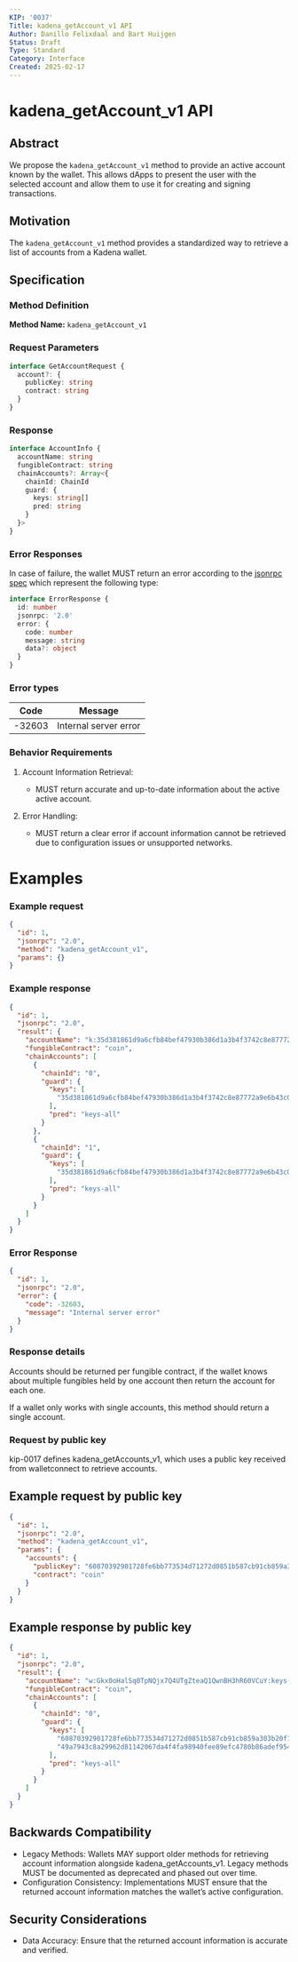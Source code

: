 ```yaml
---
KIP: '0037'
Title: kadena_getAccount_v1 API
Author: Danillo Felixdaal and Bart Huijgen
Status: Draft
Type: Standard
Category: Interface
Created: 2025-02-17
---
```


# kadena_getAccount_v1 API

## Abstract

We propose the `kadena_getAccount_v1` method to provide an active account known by the wallet. This allows dApps to present the user with the selected account and allow them to use it for creating and signing transactions.

## Motivation

The `kadena_getAccount_v1` method provides a standardized way to retrieve a list of accounts from a Kadena wallet.

## Specification

### Method Definition

**Method Name:** `kadena_getAccount_v1`

### Request Parameters

```typescript
interface GetAccountRequest {
  account?: {
    publicKey: string
    contract: string
  }
}
```

### Response

```typescript
interface AccountInfo {
  accountName: string
  fungibleContract: string
  chainAccounts?: Array<{
    chainId: ChainId
    guard: {
      keys: string[]
      pred: string
    }
  }>
}
```

### Error Responses

In case of failure, the wallet MUST return an error according to the [jsonrpc spec](https://www.jsonrpc.org/specification#error_object) which represent the following type:

```typescript
interface ErrorResponse {
  id: number
  jsonrpc: '2.0'
  error: {
    code: number
    message: string
    data?: object
  }
}
```

### Error types

| Code   | Message               |
| ------ | --------------------- |
| -32603 | Internal server error |

### Behavior Requirements

1. Account Information Retrieval:

   - MUST return accurate and up-to-date information about the active active account.

2. Error Handling:
   - MUST return a clear error if account information cannot be retrieved due to configuration issues or unsupported networks.

# Examples

### Example request

```json
{
  "id": 1,
  "jsonrpc": "2.0",
  "method": "kadena_getAccount_v1",
  "params": {}
}
```

### Example response

```json
{
  "id": 1,
  "jsonrpc": "2.0",
  "result": {
    "accountName": "k:35d381861d9a6cfb84bef47930b386d1a3b4f3742c8e87772a9e6b43c0e7b5f7",
    "fungibleContract": "coin",
    "chainAccounts": [
      {
        "chainId": "0",
        "guard": {
          "keys": [
            "35d381861d9a6cfb84bef47930b386d1a3b4f3742c8e87772a9e6b43c0e7b5f7"
          ],
          "pred": "keys-all"
        }
      },
      {
        "chainId": "1",
        "guard": {
          "keys": [
            "35d381861d9a6cfb84bef47930b386d1a3b4f3742c8e87772a9e6b43c0e7b5f7"
          ],
          "pred": "keys-all"
        }
      }
    ]
  }
}
```

### Error Response

```json
{
  "id": 1,
  "jsonrpc": "2.0",
  "error": {
    "code": -32603,
    "message": "Internal server error"
  }
}
```

### Response details

Accounts should be returned per fungible contract, if the wallet knows about multiple fungibles held by one account then return the account for each one.

If a wallet only works with single accounts, this method should return a single account.

### Request by public key

kip-0017 defines kadena_getAccounts_v1, which uses a public key received from walletconnect to retrieve accounts.

## Example request by public key

```json
{
  "id": 1,
  "jsonrpc": "2.0",
  "method": "kadena_getAccount_v1",
  "params": {
    "accounts": {
      "publicKey": "60870392901728fe6bb773534d71272d0851b587cb91cb859a303b20f1025069",
      "contract": "coin"
    }
  }
}
```

## Example response by public key

```json
{
  "id": 1,
  "jsonrpc": "2.0",
  "result": {
    "accountName": "w:Gkx0oHalSq0TpNQjx7Q4UTgZteaQ1QwnBH3hR60VCuY:keys-all",
    "fungibleContract": "coin",
    "chainAccounts": [
      {
        "chainId": "0",
        "guard": {
          "keys": [
            "60870392901728fe6bb773534d71272d0851b587cb91cb859a303b20f1025069",
            "49a7943c8a29962d81142067da4f4fa98940fee89efc4780b86adef9546b493a"
          ],
          "pred": "keys-all"
        }
      }
    ]
  }
}
```

## Backwards Compatibility

- Legacy Methods: Wallets MAY support older methods for retrieving account information alongside kadena_getAccounts_v1. Legacy methods MUST be documented as deprecated and phased out over time.
- Configuration Consistency: Implementations MUST ensure that the returned account information matches the wallet’s active configuration.

## Security Considerations

- Data Accuracy: Ensure that the returned account information is accurate and verified.
